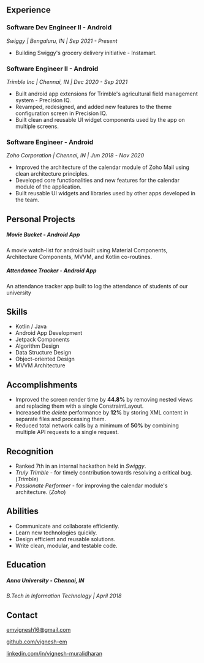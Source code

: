 ## Experience

### Software Dev Engineer II - Android
_Swiggy | Bengaluru, IN | Sep 2021 - Present_

- Building Swiggy's grocery delivery initiative - Instamart.

### Software Engineer II - Android
_Trimble Inc | Chennai, IN | Dec 2020 - Sep 2021_

- Built android app extensions for Trimble's agricultural field management system - Precision IQ.
- Revamped, redesigned, and added new features to the theme configuration screen in Precision IQ.
- Built clean and reusable UI widget components used by the app on multiple screens.

### Software Engineer - Android
_Zoho Corporation | Chennai, IN | Jun 2018 - Nov 2020_

- Improved the architecture of the calendar module of Zoho Mail using clean architecture principles.
- Developed core functionalities and new features for the calendar module of the application.
- Built reusable UI widgets and libraries used by other apps developed in the team.


## Personal Projects

##### Movie Bucket - Android App

A movie watch-list for android built using Material Components, Architecture Components, MVVM, and Kotlin co-routines.

##### Attendance Tracker - Android App

An attendance tracker app built to log the attendance of students of our university

## Skills

- Kotlin / Java
- Android App Development
- Jetpack Components
- Algorithm Design
- Data Structure Design
- Object-oriented Design
- MVVM Architecture

## Accomplishments

- Improved the screen render time by **44.8%** by removing nested views and replacing them with a single ConstraintLayout.
- Increased the _delete_ performance by **12%** by storing XML content in separate files and processing them.
- Reduced total network calls by a minimum of **50%** by combining multiple API requests to a single request.


## Recognition

- Ranked 7th in an internal hackathon held in _Swiggy_.
- _Truly Trimble_ - for timely contribution towards resolving a critical bug. (_Trimble_)
- _Passionate Performer_ - for improving the calendar module's architecture. (_Zoho_)


## Abilities

- Communicate and collaborate efficiently.
- Learn new technologies quickly.
- Design efficient and reusable solutions.
- Write clean, modular, and testable code.

## Education

##### Anna University - Chennai, IN

_B.Tech in Information Technology | April 2018_

## Contact

[emvignesh16@gmail.com](mailto://emvignesh16@gmail.com)

[github.com/vignesh-em](https://github.com/vignesh-em)

[linkedin.com/in/vignesh-muralidharan](https://www.linkedin.com/in/vignesh-muralidharan/)
